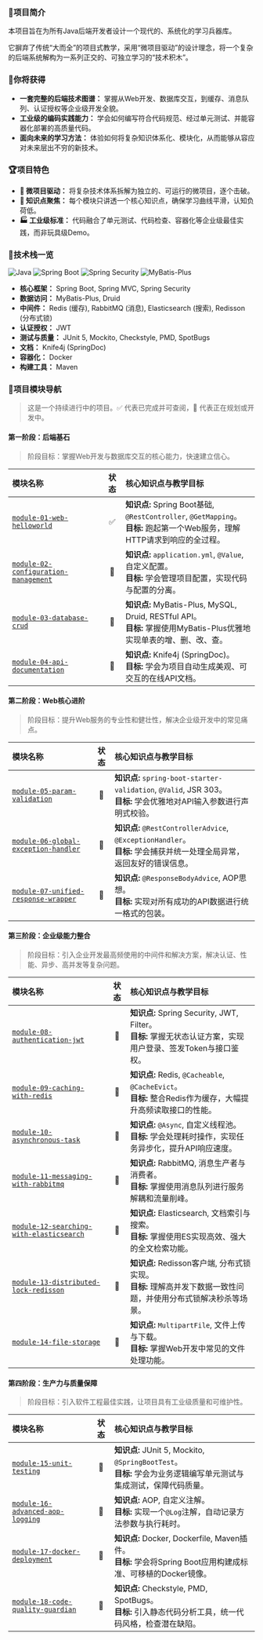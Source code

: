 ### 📍项目简介

本项目旨在为所有Java后端开发者设计一个现代的、系统化的学习兵器库。

它摒弃了传统“大而全”的项目式教学，采用“微项目驱动”的设计理念，将一个复杂的后端系统解构为一系列正交的、可独立学习的“技术积木”。

### 🎉你将获得

- **一套完整的后端技术图谱：** 掌握从Web开发、数据库交互，到缓存、消息队列、认证授权等企业级开发全貌。
- **工业级的编码实践能力：** 学会如何编写符合代码规范、经过单元测试、并能容器化部署的高质量代码。
- **面向未来的学习方法：** 体验如何将复杂知识体系化、模块化，从而能够从容应对未来层出不穷的新技术。

### 🏆项目特色

- **🎯 微项目驱动：** 将复杂技术体系拆解为独立的、可运行的微项目，逐个击破。
- **🧩 知识点聚焦：** 每个模块只讲透一个核心知识点，确保学习曲线平滑，认知负荷低。
- **🏭 工业级标准：** 代码融合了单元测试、代码检查、容器化等企业级最佳实践，而非玩具级Demo。

### 🤖技术栈一览

![Java](https://img.shields.io/badge/Java-17+-blue.svg) ![Spring Boot](https://img.shields.io/badge/Spring%20Boot-3.x-brightgreen.svg) ![Spring Security](https://img.shields.io/badge/Spring%20Security-6.x-blue.svg) ![MyBatis-Plus](https://img.shields.io/badge/MyBatis%20Plus-3.x-orange.svg)

- **核心框架：** Spring Boot, Spring MVC, Spring Security
- **数据访问：** MyBatis-Plus, Druid
- **中间件：** Redis (缓存), RabbitMQ (消息), Elasticsearch (搜索), Redisson (分布式锁)
- **认证授权：** JWT
- **测试与质量：** JUnit 5, Mockito, Checkstyle, PMD, SpotBugs
- **文档：** Knife4j (SpringDoc)
- **容器化：** Docker
- **构建工具：** Maven

### 🧩项目模块导航

> 这是一个持续进行中的项目。✅ 代表已完成并可查阅，🚧 代表正在规划或开发中。

#### 第一阶段：后端基石
> 阶段目标：掌握Web开发与数据库交互的核心能力，快速建立信心。

| 模块名称                                                            | 状态  | 核心知识点与教学目标                                                                                       |
| :-------------------------------------------------------------- | :-: | :----------------------------------------------------------------------------------------------- |
| [`module-01-web-helloworld`](./module-01-web-helloworld/)    | ✅  | **知识点:** Spring Boot基础, `@RestController`, `@GetMapping`。<br>**目标:** 跑起第一个Web服务，理解HTTP请求到响应的全过程。 |
| [`module-02-configuration-management`](./module-02-configuration-management/) | 🚧  | **知识点:** `application.yml`, `@Value`, 自定义配置。<br>**目标:** 学会管理项目配置，实现代码与配置的分离。                     |
| [`module-03-database-crud`](./module-03-database-crud/)                       | 🚧  | **知识点:** MyBatis-Plus, MySQL, Druid, RESTful API。<br>**目标:** 掌握使用MyBatis-Plus优雅地实现单表的增、删、改、查。    |
| [`module-04-api-documentation`](./module-04-api-documentation/)               | 🚧  | **知识点:** Knife4j (SpringDoc)。<br>**目标:** 学会为项目自动生成美观、可交互的在线API文档。                                |

#### 第二阶段：Web核心进阶
> 阶段目标：提升Web服务的专业性和健壮性，解决企业级开发中的常见痛点。

| 模块名称 | 状态 | 核心知识点与教学目标 |
| :--- | :--: | :--- |
| [`module-05-param-validation`](./module-05-param-validation/) | 🚧 | **知识点:** `spring-boot-starter-validation`, `@Valid`, JSR 303。<br>**目标:** 学会优雅地对API输入参数进行声明式校验。 |
| [`module-06-global-exception-handler`](./module-06-global-exception-handler/) | 🚧 | **知识点:** `@RestControllerAdvice`, `@ExceptionHandler`。<br>**目标:** 学会捕获并统一处理全局异常，返回友好的错误信息。 |
| [`module-07-unified-response-wrapper`](./module-07-unified-response-wrapper/) | 🚧 | **知识点:** `@ResponseBodyAdvice`, AOP思想。<br>**目标:** 实现对所有成功的API数据进行统一格式的包装。 |

#### 第三阶段：企业级能力整合
> 阶段目标：引入企业开发最高频使用的中间件和解决方案，解决认证、性能、异步、高并发等复杂问题。

| 模块名称 | 状态 | 核心知识点与教学目标 |
| :--- | :--: | :--- |
| [`module-08-authentication-jwt`](./module-08-authentication-jwt/) | 🚧 | **知识点:** Spring Security, JWT, Filter。<br>**目标:** 掌握无状态认证方案，实现用户登录、签发Token与接口鉴权。 |
| [`module-09-caching-with-redis`](./module-09-caching-with-redis/) | 🚧 | **知识点:** Redis, `@Cacheable`, `@CacheEvict`。<br>**目标:** 整合Redis作为缓存，大幅提升高频读取接口的性能。 |
| [`module-10-asynchronous-task`](./module-10-asynchronous-task/) | 🚧 | **知识点:** `@Async`, 自定义线程池。<br>**目标:** 学会处理耗时操作，实现任务异步化，提升API响应速度。 |
| [`module-11-messaging-with-rabbitmq`](./module-11-messaging-with-rabbitmq/) | 🚧 | **知识点:** RabbitMQ, 消息生产者与消费者。<br>**目标:** 掌握使用消息队列进行服务解耦和流量削峰。 |
| [`module-12-searching-with-elasticsearch`](./module-12-searching-with-elasticsearch/) | 🚧 | **知识点:** Elasticsearch, 文档索引与搜索。<br>**目标:** 掌握使用ES实现高效、强大的全文检索功能。 |
| [`module-13-distributed-lock-redisson`](./module-13-distributed-lock-redisson/) | 🚧 | **知识点:** Redisson客户端, 分布式锁实现。<br>**目标:** 理解高并发下数据一致性问题，并使用分布式锁解决秒杀等场景。 |
| [`module-14-file-storage`](./module-14-file-storage/) | 🚧 | **知识点:** `MultipartFile`, 文件上传与下载。<br>**目标:** 掌握Web开发中常见的文件处理功能。 |

#### 第四阶段：生产力与质量保障
> 阶段目标：引入软件工程最佳实践，让项目具有工业级质量和可维护性。

| 模块名称                                                      | 状态  | 核心知识点与教学目标                                                                           |
| :-------------------------------------------------------- | :-: | :----------------------------------------------------------------------------------- |
| [`module-15-unit-testing`](./module-15-unit-testing/)                   | 🚧  | **知识点:** JUnit 5, Mockito, `@SpringBootTest`。<br>**目标:** 学会为业务逻辑编写单元测试与集成测试，保障代码质量。  |
| [`module-16-advanced-aop-logging`](./module-16-advanced-aop-logging/)   | 🚧  | **知识点:** AOP, 自定义注解。<br>**目标:** 实现一个`@Log`注解，自动记录方法参数与执行耗时。                          |
| [`module-17-docker-deployment`](./module-17-docker-deployment/)         | 🚧  | **知识点:** Docker, Dockerfile, Maven插件。<br>**目标:** 学会将Spring Boot应用构建成标准、可移植的Docker镜像。 |
| [`module-18-code-quality-guardian`](./module-18-code-quality-guardian/) | 🚧  | **知识点:** Checkstyle, PMD, SpotBugs。<br>**目标:** 引入静态代码分析工具，统一代码风格，检查潜在缺陷。             |
